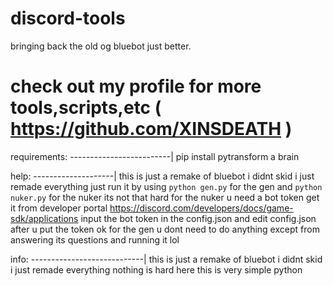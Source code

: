 # discord-tools
bringing back the old og bluebot just better.
# check out my profile for more tools,scripts,etc ( https://github.com/XINSDEATH )

requirements:
-------------------------|
pip install pytransform
a brain

help:
--------------------|
this is just a remake of bluebot i didnt skid i just remade everything
just run it by using ```python gen.py``` for the gen and ```python nuker.py``` for the nuker
its not that hard 
for the nuker u need a bot token get it from developer portal https://discord.com/developers/docs/game-sdk/applications 
input the bot token in the config.json and edit config.json after u put the token 
ok for the gen u dont need to do anything except from answering its questions and running it lol

info:
----------------------------|
this is just a remake of bluebot i didnt skid i just remade everything
nothing is hard here this is very simple python
